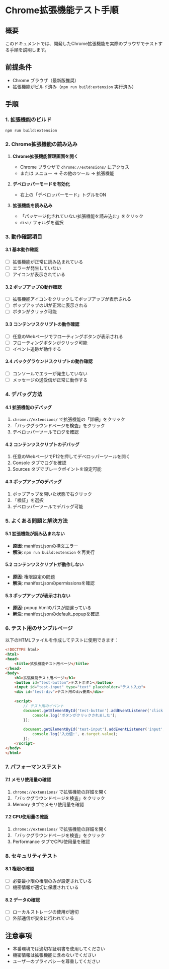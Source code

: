 # Chrome拡張機能テスト手順

## 概要
このドキュメントでは、開発したChrome拡張機能を実際のブラウザでテストする手順を説明します。

## 前提条件
- Chrome ブラウザ（最新版推奨）
- 拡張機能がビルド済み（`npm run build:extension` 実行済み）

## 手順

### 1. 拡張機能のビルド
```bash
npm run build:extension
```

### 2. Chrome拡張機能の読み込み

1. **Chrome拡張機能管理画面を開く**
   - Chrome ブラウザで `chrome://extensions/` にアクセス
   - または メニュー → その他のツール → 拡張機能

2. **デベロッパーモードを有効化**
   - 右上の「デベロッパーモード」トグルをON

3. **拡張機能を読み込み**
   - 「パッケージ化されていない拡張機能を読み込む」をクリック
   - `dist/` フォルダを選択

### 3. 動作確認項目

#### 3.1 基本動作確認
- [ ] 拡張機能が正常に読み込まれている
- [ ] エラーが発生していない
- [ ] アイコンが表示されている

#### 3.2 ポップアップの動作確認
- [ ] 拡張機能アイコンをクリックしてポップアップが表示される
- [ ] ポップアップのUIが正常に表示される
- [ ] ボタンがクリック可能

#### 3.3 コンテンツスクリプトの動作確認
- [ ] 任意のWebページでフローティングボタンが表示される
- [ ] フローティングボタンがクリック可能
- [ ] イベント追跡が動作する

#### 3.4 バックグラウンドスクリプトの動作確認
- [ ] コンソールでエラーが発生していない
- [ ] メッセージの送受信が正常に動作する

### 4. デバッグ方法

#### 4.1 拡張機能のデバッグ
1. `chrome://extensions/` で拡張機能の「詳細」をクリック
2. 「バックグラウンドページを検査」をクリック
3. デベロッパーツールでログを確認

#### 4.2 コンテンツスクリプトのデバッグ
1. 任意のWebページでF12を押してデベロッパーツールを開く
2. Console タブでログを確認
3. Sources タブでブレークポイントを設定可能

#### 4.3 ポップアップのデバッグ
1. ポップアップを開いた状態で右クリック
2. 「検証」を選択
3. デベロッパーツールでデバッグ可能

### 5. よくある問題と解決方法

#### 5.1 拡張機能が読み込まれない
- **原因**: manifest.jsonの構文エラー
- **解決**: `npm run build:extension` を再実行

#### 5.2 コンテンツスクリプトが動作しない
- **原因**: 権限設定の問題
- **解決**: manifest.jsonのpermissionsを確認

#### 5.3 ポップアップが表示されない
- **原因**: popup.htmlのパスが間違っている
- **解決**: manifest.jsonのdefault_popupを確認

### 6. テスト用のサンプルページ

以下のHTMLファイルを作成してテストに使用できます：

```html
<!DOCTYPE html>
<html>
<head>
    <title>拡張機能テスト用ページ</title>
</head>
<body>
    <h1>拡張機能テスト用ページ</h1>
    <button id="test-button">テストボタン</button>
    <input id="test-input" type="text" placeholder="テスト入力">
    <div id="test-div">テスト用のdiv要素</div>
    
    <script>
        // テスト用のイベント
        document.getElementById('test-button').addEventListener('click', () => {
            console.log('ボタンがクリックされました');
        });
        
        document.getElementById('test-input').addEventListener('input', (e) => {
            console.log('入力値:', e.target.value);
        });
    </script>
</body>
</html>
```

### 7. パフォーマンステスト

#### 7.1 メモリ使用量の確認
1. `chrome://extensions/` で拡張機能の詳細を開く
2. 「バックグラウンドページを検査」をクリック
3. Memory タブでメモリ使用量を確認

#### 7.2 CPU使用量の確認
1. `chrome://extensions/` で拡張機能の詳細を開く
2. 「バックグラウンドページを検査」をクリック
3. Performance タブでCPU使用量を確認

### 8. セキュリティテスト

#### 8.1 権限の確認
- [ ] 必要最小限の権限のみが設定されている
- [ ] 機密情報が適切に保護されている

#### 8.2 データの確認
- [ ] ローカルストレージの使用が適切
- [ ] 外部通信が安全に行われている

## 注意事項

- 本番環境では適切な証明書を使用してください
- 機密情報は拡張機能に含めないでください
- ユーザーのプライバシーを尊重してください

